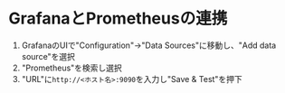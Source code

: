 # GrafanaとPrometheusの連携

1. GrafanaのUIで"Configuration"->"Data Sources"に移動し、"Add data source"を選択
2. "Prometheus"を検索し選択
3. "URL"に`http://<ホスト名>:9090`を入力し"Save & Test"を押下

